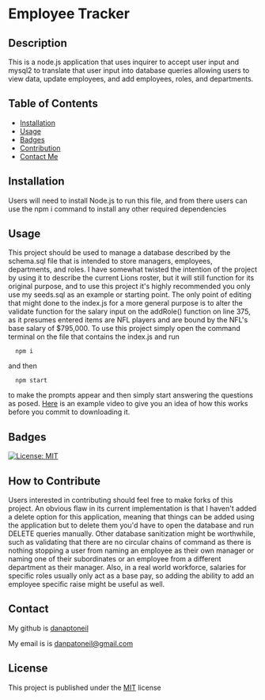 # Employee Tracker

## Description
This is a node.js application that uses inquirer to accept user input and mysql2 to translate that user input into database queries allowing users to view data, update employees, and add employees, roles, and departments.

## Table of Contents

  - [Installation](#installation)
  - [Usage](#usage)
  - [Badges](#badges)
  - [Contribution](#contribution)
  - [Contact Me](#contact)

  ## Installation
  Users will need to install Node.js to run this file, and from there users can use the npm i command to install any other required dependencies

  ## Usage
  This project should be used to manage a database described by the schema.sql file that is intended to store managers, employees, departments, and roles. I have somewhat twisted the intention of the project by using it to describe the current Lions roster, but it will still function for its original purpose, and to use this project it's highly recommended you only use my seeds.sql as an example or starting point. The only point of editing that might done to the index.js for a more general purpose is to alter the validate function for the salary input on the addRole() function on line 375, as it presumes entered items are NFL players and are bound by the NFL's base salary of $795,000.
  To use this project simply open the command terminal on the file that contains the index.js and run
  ```
    npm i
  ```
  and then

  ```
    npm start
  ```
  to make the prompts appear and then simply start answering the questions as posed. [Here](https://drive.google.com/file/d/1zKZuKFQZmZCSDvnHtaK3cOm2lGsNuR1T/view) is an example video to give you an idea of how this works before you commit to downloading it.


  ## Badges
  [![License: MIT](https://img.shields.io/badge/License-MIT-yellow.svg)](https://opensource.org/licenses/MIT)

  ## How to Contribute
  Users interested in contributing should feel free to make forks of this project. An obvious flaw in its current implementation is that I haven't added a delete option for this application, meaning that things can be added using the application but to delete them you'd have to open the database and run DELETE queries manually. Other database sanitization might be worthwhile, such as validating that there are no circular chains of command as there is nothing stopping a user from naming an employee as their own manager or naming one of their subordinates or an employee from a different department as their manager. Also, in a real world workforce, salaries for specific roles usually only act as a base pay, so adding the ability to add an employee specific raise might be useful as well.

  ## Contact
  My github is [danaptoneil](https://github.com/danaptoneil)

   My email is is danpatoneil@gmail.com

  ## License
  This project is published under the [MIT](https://opensource.org/licenses/MIT) license
